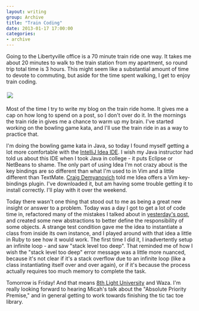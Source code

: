 ```yaml
---
layout: writing
group: Archive
title: "Train Coding"
date: 2013-01-17 17:00:00
categories:
- archive
---
```


Going to the Libertyville office is a 70 minute train ride one way. It takes me about 20 minutes to walk to the train station from my apartment, so round trip total time is 3 hours. This might seem like a substantial amount of time to devote to commuting, but aside for the time spent walking, I get to enjoy train coding.

<div style="margin: 20px auto; width: 500px;">
  <img src="http://i.imgur.com/LQOlZ.jpg?1" />
</div>

Most of the time I try to write my blog on the train ride home. It gives me a cap on how long to spend on a post, so I don't over do it. In the mornings the train ride in gives me a chance to warm up my brain. I've started working on the bowling game kata, and I'll use the train ride in as a way to practice that.

I'm doing the bowling game kata in Java, so today I found myself getting a lot more comfortable with the [IntelliJ Idea IDE](http://www.jetbrains.com/idea/). I wish my Java instructor had told us about this IDE when I took Java in college - it puts Eclipse or NetBeans to shame. The only part of using Idea I'm not crazy about is the key bindings are so different than what I'm used to in Vim and a little different than TextMate. [Craig Demyanovich](http://www.8thlight.com/our-team/craig-demyanovich) told me Idea offers a Vim key-bindings plugin. I've downloaded it, but am having some trouble getting it to install correctly. I'll play with it over the weekend.

Today there wasn't one thing that stood out to me as being a great new insight or answer to a problem. Today was a day I got to get a lot of code time in, refactored many of the mistakes I talked about in [yesterday's post](http://selfless-singleton.rickwinfrey.com/2013/01/16/owning-mistakes/), and created some new abstractions to better define the responsibility of some objects. A strange test condition gave me the idea to instantiate a class from inside its own instance, and I played around with that idea a little in Ruby to see how it would work. The first time I did it, I inadvertently setup an infinite loop - and saw "stack level too deep". That reminded me of how I wish the "stack level too deep" error message was a little more nuanced, because it's not clear if it's a stack overflow due to an infinite loop (like a class instantiating itself over and over again), or if it's because the process actually requires too much memory to complete the task.

Tomorrow is Friday! And that means [8th Light University](http://university.8thlight.com/) and Waza. I'm really looking forward to hearing Micah's talk about the "Absolute Priority Premise," and in general getting to work towards finishing the tic tac toe library.
